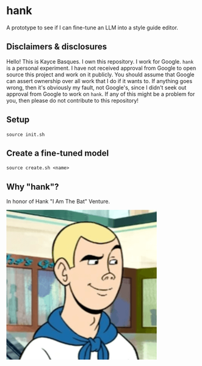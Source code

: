 # hank

A prototype to see if I can fine-tune an LLM into a style guide editor.

## Disclaimers & disclosures

Hello! This is Kayce Basques. I own this repository. I work for Google.
`hank` is a personal experiment. I have not received approval from Google
to open source this project and work on it publicly. You should assume
that Google can assert ownership over all work that I do if it wants to.
If anything goes wrong, then it's obviously my fault, not Google's, since
I didn't seek out approval from Google to work on `hank`. If any of this might
be a problem for you, then please do not contribute to this repository!

## Setup

```
source init.sh
```

## Create a fine-tuned model

```
source create.sh <name>
```

## Why "hank"?

In honor of Hank "I Am The Bat" Venture.

![Henry Allen "Hank" Venture](hank.png)
